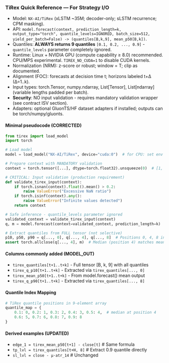 ### TiRex Quick Reference — For Strategy I/O

- Model: `NX-AI/TiRex` (xLSTM ~35M; decoder-only; sLSTM recurrence; CPM masking).
- API: `model.forecast(context, prediction_length=k, output_type="torch", quantile_levels=IGNORED, batch_size=512, yield_per_batch=False) -> (quantiles[B,k,9], mean_p50[B,k])`.
- Quantiles: **ALWAYS returns 9 quantiles** `[0.1, 0.2, ..., 0.9]` - `quantile_levels` parameter completely ignored.
- Runtime: Linux + NVIDIA GPU (compute capability ≥ 8.0) recommended. CPU/MPS experimental. `TIREX_NO_CUDA=1` to disable CUDA kernels.
- Normalization (NRM): z-score or robust; window = T; clip as documented.
- Alignment (FOC): forecasts at decision time t; horizons labeled t+Δ (Δ=1..k).
- Input types: torch.Tensor, numpy.ndarray, List[Tensor], List[ndarray] (variable lengths padded per batch).
- **Security**: NO input validation - requires mandatory validation wrapper (see contract ISV section).
- Adapters: optional GluonTS/HF dataset adapters if installed; outputs can be torch/numpy/gluonts.

#### Minimal pseudocode (CORRECTED)

```python
from tirex import load_model
import torch

# Load model
model = load_model("NX-AI/TiRex", device="cuda:0")  # for CPU: set env TIREX_NO_CUDA=1 and device="cpu"

# Prepare context with MANDATORY validation
context = torch.tensor([...], dtype=torch.float32).unsqueeze(0)  # [1, T]

# CRITICAL: Input validation (production requirement)
def validate_tirex_input(context):
    if torch.isnan(context).float().mean() > 0.2:
        raise ValueError("Excessive NaN ratio")
    if torch.isinf(context).any():
        raise ValueError("Infinite values detected")
    return context

# Safe inference - quantile_levels parameter ignored
validated_context = validate_tirex_input(context)
q, m = model.forecast(context=validated_context, prediction_length=k)  # Always returns [B, k, 9]

# Extract quantiles from FULL tensor (not selective)
p10, p50, p90 = q[..., 0], q[..., 4], q[..., 8]  # Positions 0, 4, 8 in 9-quantile array
assert torch.allclose(q[..., 4], m)  # Median (position 4) matches mean
```

#### Columns commonly added (MODEL_OUT)

- `tirex_quantiles[t+1..t+k]` - Full tensor [B, k, 9] with all quantiles
- `tirex_q_p10[t+1..t+k]` - Extracted via `tirex_quantiles[..., 0]`
- `tirex_mean_p50[t+1..t+k]` - From model.forecast() mean output  
- `tirex_q_p90[t+1..t+k]` - Extracted via `tirex_quantiles[..., 8]`

#### Quantile Index Mapping

```python
# TiRex quantile positions in 9-element array
quantile_map = {
    0.1: 0, 0.2: 1, 0.3: 2, 0.4: 3, 0.5: 4,  # median at position 4
    0.6: 5, 0.7: 6, 0.8: 7, 0.9: 8
}
```

#### Derived examples (UPDATED)

- `edge_1 = tirex_mean_p50[t+1] - close[t]`  # Same formula
- `tp_lvl = tirex_quantiles[t+H, 8]`  # Extract 0.9 quantile directly
- `sl_lvl = close - μ·atr_14`  # Unchanged
